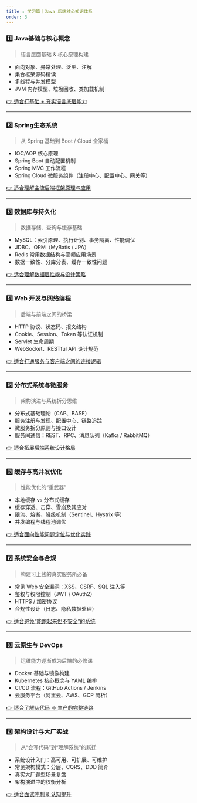```yaml
---
title : 学习篇｜Java 后端核心知识体系 
order: 3
---
```


### 1️⃣ Java基础与核心概念

> 语言层面基础 & 核心原理构建

- 面向对象、异常处理、泛型、注解
- 集合框架源码精读
- 多线程与并发模型
- JVM 内存模型、垃圾回收、类加载机制

[👉 适合打基础 + 夯实语言底层能力](/1.学习篇/1.Java基础与核心概念/1.面向对象编程.html)

---

### 2️⃣ Spring生态系统

> 从 Spring 基础到 Boot / Cloud 全家桶

- IOC/AOP 核心原理
- Spring Boot 自动配置机制
- Spring MVC 工作流程
- Spring Cloud 微服务组件（注册中心、配置中心、网关等）

[👉 适合理解主流后端框架原理与应用](/1.学习篇/2.Spring生态系统/1.Spring%20Core.html)

---

### 3️⃣ 数据库与持久化

> 数据存储、查询与缓存基础

- MySQL：索引原理、执行计划、事务隔离、性能调优
- JDBC、ORM（MyBatis / JPA）
- Redis 常用数据结构与高频应用场景
- 数据一致性、分库分表、缓存一致性问题

[👉 适合理解数据层性能与设计策略](/1.学习篇/3.数据库与持久化/1.关系型数据库.html)

---

### 4️⃣ Web 开发与网络编程

> 后端与前端之间的桥梁

- HTTP 协议、状态码、报文结构
- Cookie、Session、Token 等认证机制
- Servlet 生命周期
- WebSocket、RESTful API 设计规范

[👉 适合打通服务与客户端之间的连接逻辑](/1.学习篇/4.Web%20开发与网络编程/1.HTTP协议与RESTful设计.html)

---

### 5️⃣ 分布式系统与微服务

> 架构演进与系统拆分思维

- 分布式基础理论（CAP、BASE）
- 服务注册与发现、配置中心、链路追踪
- 微服务拆分原则与接口设计
- 服务间通信：REST、RPC、消息队列（Kafka / RabbitMQ）

[👉 适合拓展后端系统设计格局](/1.学习篇/5.分布式系统与微服务/1.微服务拆分与通信模式.html)

---

### 6️⃣ 缓存与高并发优化

> 性能优化的“重武器”

- 本地缓存 vs 分布式缓存
- 缓存穿透、击穿、雪崩及其应对
- 限流、熔断、降级机制（Sentinel、Hystrix 等）
- 并发编程与线程池调优

[👉 适合面向性能问题定位与优化实践](/1.学习篇/6.缓存与高并发优化/1.多级缓存架构.html)

---

### 7️⃣ 系统安全与合规

> 构建可上线的真实服务所必备

- 常见 Web 安全漏洞：XSS、CSRF、SQL 注入等
- 鉴权与权限控制（JWT / OAuth2）
- HTTPS / 加密协议
- 合规性设计（日志、隐私数据处理）

[👉 适合避免“能跑起来但不安全”的系统](/1.学习篇/7.系统安全与合规/1.认证与授权.html)

---

### 8️⃣ 云原生与 DevOps

> 运维能力逐渐成为后端的必修课

- Docker 基础与镜像构建
- Kubernetes 核心概念与 YAML 编排
- CI/CD 流程：GitHub Actions / Jenkins
- 云服务平台（阿里云、AWS、GCP 简析）

[👉 适合了解从代码 → 生产的完整链路](/1.学习篇/8.云原生与DevOps/1.Kubernetes进阶.html)

---

### 9️⃣ 架构设计与大厂实战

> 从“会写代码”到“理解系统”的跃迁

- 系统设计入门：高可用、可扩展、可维护
- 常见架构模式：分层、CQRS、DDD 简介
- 真实大厂题型场景复盘
- 架构演进中的权衡分析

[👉 适合面试冲刺 & 认知提升](/1.学习篇/9.架构设计与大厂实战/1.领域驱动设计.html)

